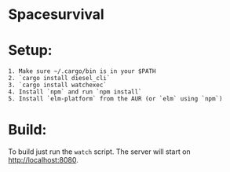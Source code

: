 # Spacesurvival

# Setup:
    1. Make sure ~/.cargo/bin is in your $PATH
    2. `cargo install diesel_cli`
    3. `cargo install watchexec`
    4. Install `npm` and run `npm install`
    5. Install `elm-platform` from the AUR (or `elm` using `npm`)

# Build:

To build just run the `watch` script.
The server will start on [http://localhost:8080](http://localhost:8080).

